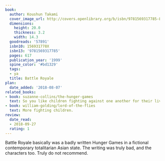 ```yaml
---
book:
  author: Koushun Takami
  cover_image_url: http://covers.openlibrary.org/b/isbn/9781569317785-L.jpg
  dimensions:
    height: 20.0
    thickness: 3.2
    width: 14.3
  goodreads: '57891'
  isbn10: 156931778X
  isbn13: '9781569317785'
  pages: 617
  publication_year: '1999'
  spine_color: '#bd1329'
  tags:
  - ya
  title: Battle Royale
plan:
  date_added: '2018-08-07'
related_books:
- book: suzanne-collins/the-hunger-games
  text: So you like children fighting against one another for their lives?
- book: william-golding/lord-of-the-flies
  text: More fighting children.
review:
  date_read:
  - 2018-09-27
  rating: 1
---
```


Battle Royale basically was a badly written Hunger Games in a fictional contemporary totalitarian Asian state. The
writing was truly bad, and the characters too. Truly do not recommend.
